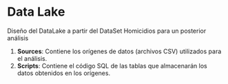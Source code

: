 # Data Lake
Diseño del DataLake a partir del DataSet Homicidios para un posterior análisis

1. **Sources**: Contiene los orígenes de datos (archivos CSV) utilizados para el análisis.
2. **Scripts**: Contiene el código SQL de las tablas que almacenarán los datos obtenidos en los orígenes.
